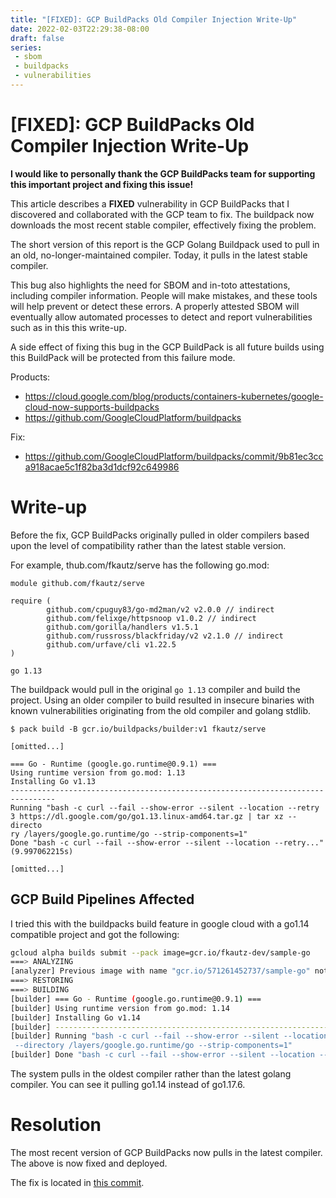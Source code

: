 ```yaml
---
title: "[FIXED]: GCP BuildPacks Old Compiler Injection Write-Up"
date: 2022-02-03T22:29:38-08:00
draft: false
series:
 - sbom
 - buildpacks
 - vulnerabilities
---
```

# [FIXED]: GCP BuildPacks Old Compiler Injection Write-Up

**I would like to personally thank the GCP BuildPacks team for supporting this important project and fixing this issue!**

This article describes a **FIXED** vulnerability in GCP BuildPacks that I discovered and collaborated with the GCP team to fix. The buildpack now downloads the most recent stable compiler, effectively fixing the problem. 

The short version of this report is the GCP Golang Buildpack used to pull in an old, no-longer-maintained compiler. Today, it pulls in the latest stable compiler.

This bug also highlights the need for SBOM and in-toto attestations, including compiler information. People will make mistakes, and these tools will help prevent or detect these errors. A properly attested SBOM will eventually allow automated processes to detect and report vulnerabilities such as in this this write-up.

A side effect of fixing this bug in the GCP BuildPack is all future builds using this BuildPack will be protected from this failure mode.


Products:
* https://cloud.google.com/blog/products/containers-kubernetes/google-cloud-now-supports-buildpacks
* https://github.com/GoogleCloudPlatform/buildpacks

Fix: 
* https://github.com/GoogleCloudPlatform/buildpacks/commit/9b81ec3cca918acae5c1f82ba3d1dcf92c649986

# Write-up

Before the fix, GCP BuildPacks originally pulled in older compilers based upon the level of compatibility rather than the latest stable version.

For example, thub.com/fkautz/serve has the following go.mod:

```
module github.com/fkautz/serve

require (
        github.com/cpuguy83/go-md2man/v2 v2.0.0 // indirect
        github.com/felixge/httpsnoop v1.0.2 // indirect
        github.com/gorilla/handlers v1.5.1
        github.com/russross/blackfriday/v2 v2.1.0 // indirect
        github.com/urfave/cli v1.22.5
)

go 1.13
```

The buildpack would pull in the original `go 1.13` compiler and build the project. Using an older compiler to build resulted in insecure binaries with known vulnerabilities originating from the old compiler and golang stdlib.


```
$ pack build -B gcr.io/buildpacks/builder:v1 fkautz/serve

[omitted...]

=== Go - Runtime (google.go.runtime@0.9.1) ===                                                                                               
Using runtime version from go.mod: 1.13                                                                                                      
Installing Go v1.13                                                                                                                          
--------------------------------------------------------------------------------             
Running "bash -c curl --fail --show-error --silent --location --retry 3 https://dl.google.com/go/go1.13.linux-amd64.tar.gz | tar xz --directo
ry /layers/google.go.runtime/go --strip-components=1"                                                                                        
Done "bash -c curl --fail --show-error --silent --location --retry..." (9.997062215s)

[omitted...]
```

## GCP Build Pipelines Affected

I tried this with the buildpacks build feature in google cloud with a go1.14 compatible project and got the following:

```sh
gcloud alpha builds submit --pack image=gcr.io/fkautz-dev/sample-go
===> ANALYZING                                                        
[analyzer] Previous image with name "gcr.io/571261452737/sample-go" not found
===> RESTORING                    
===> BUILDING                     
[builder] === Go - Runtime (google.go.runtime@0.9.1) ===
[builder] Using runtime version from go.mod: 1.14
[builder] Installing Go v1.14                                         
[builder] --------------------------------------------------------------------------------
[builder] Running "bash -c curl --fail --show-error --silent --location --retry 3 https://dl.google.com/go/go1.14.linux-amd64.tar.gz | tar xz
 --directory /layers/google.go.runtime/go --strip-components=1"
[builder] Done "bash -c curl --fail --show-error --silent --location --retry..." (3.590012839s)
```
The system pulls in the oldest compiler rather than the latest golang compiler. You can see it pulling go1.14 instead of go1.17.6.

# Resolution
The most recent version of GCP BuildPacks now pulls in the latest compiler. The above is now fixed and deployed.

The fix is located in [this commit](https://github.com/GoogleCloudPlatform/buildpacks/commit/9b81ec3cca918acae5c1f82ba3d1dcf92c649986).

